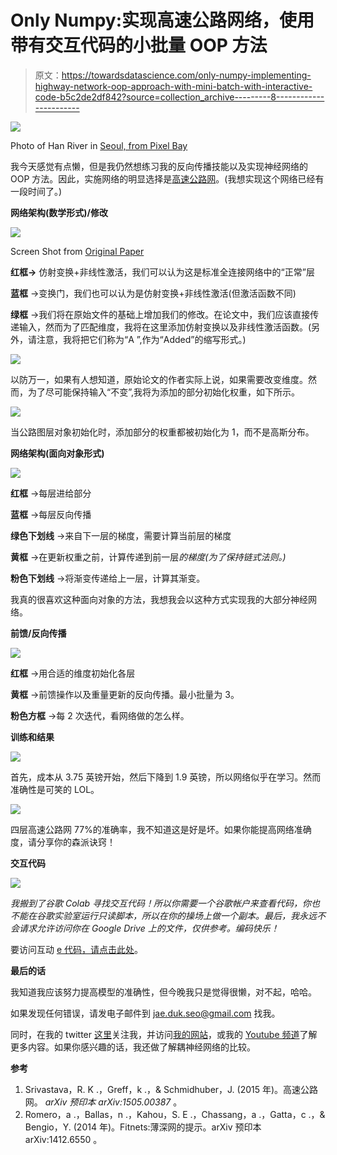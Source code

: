 # Only Numpy:实现高速公路网络，使用带有交互代码的小批量 OOP 方法

> 原文：<https://towardsdatascience.com/only-numpy-implementing-highway-network-oop-approach-with-mini-batch-with-interactive-code-b5c2de2df842?source=collection_archive---------8----------------------->

![](img/cd380d80469f3c04f4d2e7f37bcd1006.png)

Photo of Han River in [Seoul, from Pixel Bay](https://pixabay.com/en/seoul-south-korea-lotte-tower-2968290/)

我今天感觉有点懒，但是我仍然想练习我的反向传播技能以及实现神经网络的 OOP 方法。因此，实施网络的明显选择是[高速公路网](https://arxiv.org/pdf/1505.00387.pdf)。(我想实现这个网络已经有一段时间了。)

**网络架构(数学形式)/修改**

![](img/98a3c695cad0788166033818c10b481f.png)

Screen Shot from [Original Paper](https://arxiv.org/pdf/1505.00387.pdf)

**红框→** 仿射变换+非线性激活，我们可以认为这是标准全连接网络中的“正常”层

**蓝框** →变换门，我们也可以认为是仿射变换+非线性激活(但激活函数不同)

**绿框** →我们将在原始文件的基础上增加我们的修改。在论文中，我们应该直接传递输入，然而为了匹配维度，我将在这里添加仿射变换以及非线性激活函数。(另外，请注意，我将把它们称为“A ”,作为“Added”的缩写形式。)

![](img/471478352394d145baebfd2d501f55d8.png)

以防万一，如果有人想知道，原始论文的作者实际上说，如果需要改变维度。然而，为了尽可能保持输入“不变”,我将为添加的部分初始化权重，如下所示。

![](img/949b4282f9a4c33dbb257cb9ca7e316f.png)

当公路图层对象初始化时，添加部分的权重都被初始化为 1，而不是高斯分布。

**网络架构(面向对象形式)**

![](img/13735659bb9e7047f7c577e350a1152b.png)

**红框** →每层进给部分

**蓝框** →每层反向传播

**绿色下划线** →来自下一层的梯度，需要计算当前层的梯度

**黄框** →在更新权重之前，计算传递到前一层*的梯度(为了保持链式法则。)*

**粉色下划线** →将渐变传递给上一层，计算其渐变。

我真的很喜欢这种面向对象的方法，我想我会以这种方式实现我的大部分神经网络。

**前馈/反向传播**

![](img/46146f459efcf599949acb8235197d42.png)

**红框** →用合适的维度初始化各层

**黄框** →前馈操作以及重量更新的反向传播。最小批量为 3。

**粉色方框** →每 2 次迭代，看网络做的怎么样。

**训练和结果**

![](img/0cb72137e10e8beb4ff5595500985593.png)

首先，成本从 3.75 英镑开始，然后下降到 1.9 英镑，所以网络似乎在学习。然而准确性是可笑的 LOL。

![](img/53ee8a0b7f3dc20ec4c583574824f655.png)

四层高速公路网 77%的准确率，我不知道这是好是坏。如果你能提高网络准确度，请分享你的森派诀窍！

**交互代码**

![](img/c2cf3dec90edce85d4d015509515ffc6.png)

*我搬到了谷歌 Colab 寻找交互代码！所以你需要一个谷歌帐户来查看代码，你也不能在谷歌实验室运行只读脚本，所以在你的操场上做一个副本。最后，我永远不会请求允许访问你在 Google Drive 上的文件，仅供参考。编码快乐！*

要访问互动 [e 代码，请点击此处](https://colab.research.google.com/drive/1-xrEyQmJKcBqqRNLRqhil6kxd8n-xEQw)。

**最后的话**

我知道我应该努力提高模型的准确性，但今晚我只是觉得很懒，对不起，哈哈。

如果发现任何错误，请发电子邮件到 jae.duk.seo@gmail.com 找我。

同时，在我的 twitter [这里](https://twitter.com/JaeDukSeo)关注我，并访问[我的网站](https://jaedukseo.me/)，或我的 [Youtube 频道](https://www.youtube.com/c/JaeDukSeo)了解更多内容。如果你感兴趣的话，我还做了解耦神经网络的比较。

**参考**

1.  Srivastava，R. K .，Greff，k .，& Schmidhuber，J. (2015 年)。高速公路网。 *arXiv 预印本 arXiv:1505.00387* 。
2.  Romero，a .，Ballas，n .，Kahou，S. E .，Chassang，a .，Gatta，c .，& Bengio，Y. (2014 年)。Fitnets:薄深网的提示。arXiv 预印本 arXiv:1412.6550 。